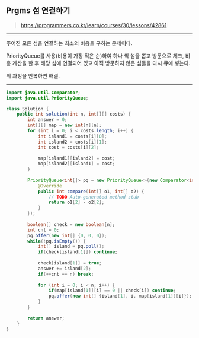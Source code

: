 ## Prgms 섬 연결하기
>https://programmers.co.kr/learn/courses/30/lessons/42861

************
주어진 모든 섬을 연결하는 최소의 비용을 구하는 문제이다.


PriorityQueue를 사용(비용이 가장 적은 순)하여 하나 씩 섬을 뽑고 방문으로 체크, 비용 계산을 한 후 해당 섬에 연결되어 있고 아직 방문하지 않은 섬들을 다시 큐에 넣는다.


위 과정을 반복하면 해결.
************

```java
import java.util.Comparator;
import java.util.PriorityQueue;

class Solution {
    public int solution(int n, int[][] costs) {
        int answer = 0;
        int[][] map = new int[n][n];
        for (int i = 0; i < costs.length; i++) {
			int island1 = costs[i][0];
			int island2 = costs[i][1];
			int cost = costs[i][2];
			
			map[island1][island2] = cost;
			map[island2][island1] = cost;
		}
        
        PriorityQueue<int[]> pq = new PriorityQueue<>(new Comparator<int[]>() {
			@Override
			public int compare(int[] o1, int[] o2) {
				// TODO Auto-generated method stub
				return o1[2] - o2[2];
			}
		});
        
        boolean[] check = new boolean[n];
        int cnt = 0;
        pq.offer(new int[] {0, 0, 0});
        while(!pq.isEmpty()) {
        	int[] island = pq.poll();
        	if(check[island[1]]) continue;
        	
        	check[island[1]] = true;
        	answer += island[2];
        	if(++cnt == n) break;
        	
        	for (int i = 0; i < n; i++) {
				if(map[island[1]][i] == 0 || check[i]) continue;
				pq.offer(new int[] {island[1], i, map[island[1]][i]});
			}
        }
        
        return answer;
    }
}
```
